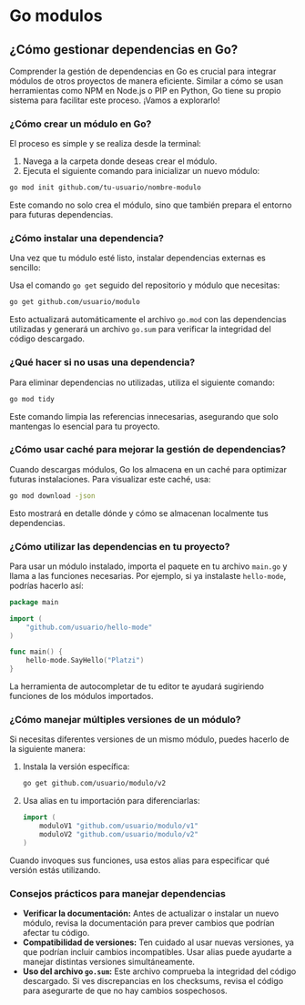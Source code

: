 # Go modulos

## ¿Cómo gestionar dependencias en Go?

Comprender la gestión de dependencias en Go es crucial para integrar módulos de otros proyectos de manera eficiente. Similar a cómo se usan herramientas como NPM en Node.js o PIP en Python, Go tiene su propio sistema para facilitar este proceso. ¡Vamos a explorarlo!

### ¿Cómo crear un módulo en Go?

El proceso es simple y se realiza desde la terminal:

1. Navega a la carpeta donde deseas crear el módulo.
2. Ejecuta el siguiente comando para inicializar un nuevo módulo:

```sh
go mod init github.com/tu-usuario/nombre-modulo
```

Este comando no solo crea el módulo, sino que también prepara el entorno para futuras dependencias.

### ¿Cómo instalar una dependencia?

Una vez que tu módulo esté listo, instalar dependencias externas es sencillo:

Usa el comando `go get` seguido del repositorio y módulo que necesitas:

```sh
go get github.com/usuario/modulo
```

Esto actualizará automáticamente el archivo `go.mod` con las dependencias utilizadas y generará un archivo `go.sum` para verificar la integridad del código descargado.

### ¿Qué hacer si no usas una dependencia?

Para eliminar dependencias no utilizadas, utiliza el siguiente comando:

```sh
go mod tidy
```

Este comando limpia las referencias innecesarias, asegurando que solo mantengas lo esencial para tu proyecto.

### ¿Cómo usar caché para mejorar la gestión de dependencias?

Cuando descargas módulos, Go los almacena en un caché para optimizar futuras instalaciones. Para visualizar este caché, usa:

```sh
go mod download -json
```

Esto mostrará en detalle dónde y cómo se almacenan localmente tus dependencias.

### ¿Cómo utilizar las dependencias en tu proyecto?

Para usar un módulo instalado, importa el paquete en tu archivo `main.go` y llama a las funciones necesarias. Por ejemplo, si ya instalaste `hello-mode`, podrías hacerlo así:

```go
package main

import (
    "github.com/usuario/hello-mode"
)

func main() {
    hello-mode.SayHello("Platzi")
}
```

La herramienta de autocompletar de tu editor te ayudará sugiriendo funciones de los módulos importados.

### ¿Cómo manejar múltiples versiones de un módulo?

Si necesitas diferentes versiones de un mismo módulo, puedes hacerlo de la siguiente manera:

1. Instala la versión específica:

    ```sh
    go get github.com/usuario/modulo/v2
    ```

2. Usa alias en tu importación para diferenciarlas:

    ```go
    import (
        moduloV1 "github.com/usuario/modulo/v1"
        moduloV2 "github.com/usuario/modulo/v2"
    )
    ```

Cuando invoques sus funciones, usa estos alias para especificar qué versión estás utilizando.

### Consejos prácticos para manejar dependencias

- **Verificar la documentación:** Antes de actualizar o instalar un nuevo módulo, revisa la documentación para prever cambios que podrían afectar tu código.
- **Compatibilidad de versiones:** Ten cuidado al usar nuevas versiones, ya que podrían incluir cambios incompatibles. Usar alias puede ayudarte a manejar distintas versiones simultáneamente.
- **Uso del archivo `go.sum`:** Este archivo comprueba la integridad del código descargado. Si ves discrepancias en los checksums, revisa el código para asegurarte de que no hay cambios sospechosos.

